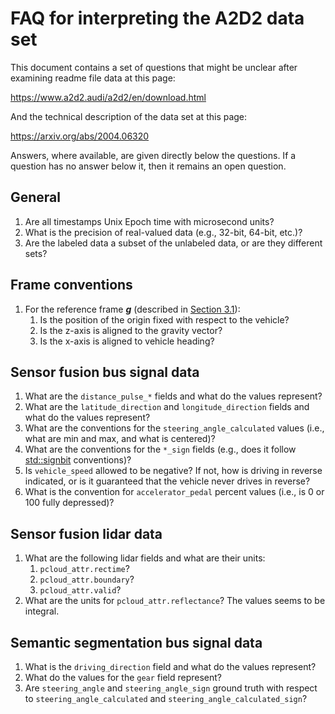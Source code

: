 # FAQ for interpreting the A2D2 data set

This document contains a set of questions that might be unclear after examining readme file data at this page:

https://www.a2d2.audi/a2d2/en/download.html

And the technical description of the data set at this page:

https://arxiv.org/abs/2004.06320

Answers, where available, are given directly below the questions. If a question has no answer below it, then it remains an open question.

## General

1. Are all timestamps Unix Epoch time with microsecond units?
1. What is the precision of real-valued data (e.g., 32-bit, 64-bit, etc.)?
1. Are the labeled data a subset of the unlabeled data, or are they different sets?

## Frame conventions

1. For the reference frame ***g*** (described in [Section 3.1](https://arxiv.org/pdf/2004.06320.pdf)):
    1. Is the position of the origin fixed with respect to the vehicle?
    1. Is the z-axis is aligned to the gravity vector?
    1. Is the x-axis is aligned to vehicle heading?

## Sensor fusion bus signal data

1. What are the `distance_pulse_*` fields and what do the values represent?
1. What are the `latitude_direction` and `longitude_direction` fields and what do the values represent?
1. What are the conventions for the `steering_angle_calculated` values (i.e., what are min and max, and what is centered)?
1. What are the conventions for the `*_sign` fields (e.g., does it follow [std::signbit](https://www.cplusplus.com/reference/cmath/signbit/) conventions)?
1. Is `vehicle_speed` allowed to be negative? If not, how is driving in reverse indicated, or is it guaranteed that the vehicle never drives in reverse?
1. What is the convention for `accelerator_pedal` percent values (i.e., is 0 or 100 fully depressed)?

## Sensor fusion lidar data

1. What are the following lidar fields and what are their units:
    1. `pcloud_attr.rectime`?
    1. `pcloud_attr.boundary`?
    1. `pcloud_attr.valid`?
1. What are the units for `pcloud_attr.reflectance`? The values seems to be integral.

## Semantic segmentation bus signal data

1. What is the `driving_direction` field and what do the values represent?
1. What do the values for the `gear` field represent?
1. Are `steering_angle` and `steering_angle_sign` ground truth with respect to `steering_angle_calculated` and `steering_angle_calculated_sign`?
